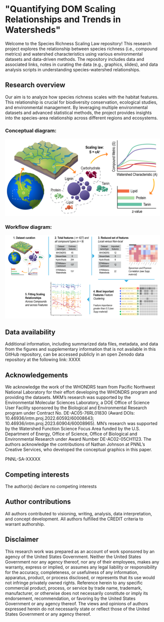 # "Quantifying DOM Scaling Relationships and Trends in Watersheds"

Welcome to the Species Richness Scaling Law repository! This research project explores the relationship between species richness (i.e., compound metrics) and watershed characteristics using various environmental datasets and data-driven methods. The repository includes data and associated links, notes in curating the data (e.g., graphics, slides), and data analysis scripts in understanding species-watershed relationships.

## Research overview

Our aim is to analyze how species richness scales with the habitat features. This relationship is crucial for biodiversity conservation, ecological studies, and environmental management. By leveraging multiple environmental datasets and advanced statistical methods, the project provides insights into the species-area relationship across different regions and ecosystems.

### Conceptual diagram:

![Concept](https://github.com/maruti-iitm/species_area_scaling/blob/main/Notes/Graphics/EMSL_0555_WHONDRS_TOC-03.png)


### Workflow diagram:
![Workflow](https://github.com/maruti-iitm/species_area_scaling/blob/main/Notes/Graphics/EMSL_0555_WHONDRS_TOC-02.png)


## Data availability
Additional information, including summarized data files, metadata, and data from the figures and supplementary information that is not available in this GitHub repository, can be accessed publicly in an open Zenodo data repository at the following link: XXXX

## Acknowledgements
We acknowledge the work of the WHONDRS team from Pacific Northwest National Laboratory for their effort developing the WHONDRS program and providing the datasets. MKM’s research was supported by the Environmental Molecular Sciences Laboratory, a DOE Office of Science User Facility sponsored by the Biological and Environmental Research program under Contract No. DE-AC05-76RL01830 (Award DOIs: 10.46936/intm.proj.2022.60592/60008643; 10.46936/intm.proj.2023.60904/60008965). MN’s research was supported by the Watershed Function Science Focus Area funded by the U.S. Department of Energy, Office of Science, Office of Biological and Environmental Research under Award Number DE-AC02-05CH1123. The authors acknowledge the contributions of Nathan Johnson at PNNL’s Creative Services, who developed the conceptual graphics in this paper.

PNNL-SA-XXXXX

## Competing interests
The author(s) declare no competing interests 

## Author contributions
All authors contributed to visioning, writing, analysis, data interpretation, and concept development. All authors fulfilled the CREDIT criteria to warrant authorship.

## Disclaimer
This research work was prepared as an account of work sponsored by an agency of the United States Government. Neither the United States Government nor any agency thereof, nor any of their employees, makes any warranty, express or implied, or assumes any legal liability or responsibility for the accuracy, completeness, or usefulness of any information, apparatus, product, or process disclosed, or represents that its use would not infringe privately owned rights. Reference herein to any specific commercial product, process, or service by trade name, trademark, manufacturer, or otherwise does not necessarily constitute or imply its endorsement, recommendation, or favoring by the United States Government or any agency thereof. The views and opinions of authors expressed herein do not necessarily state or reflect those of the United States Government or any agency thereof.